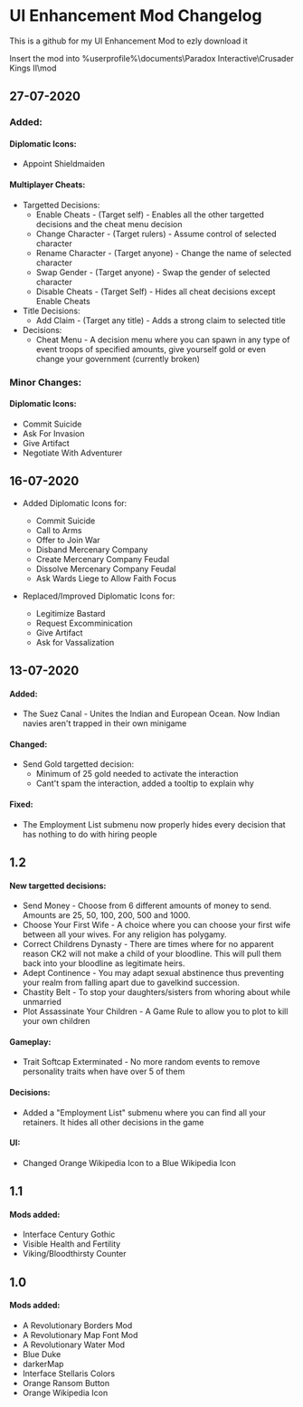 # UI Enhancement Mod Changelog

This is a github for my UI Enhancement Mod to ezly download it

Insert the mod into %userprofile%\documents\Paradox Interactive\Crusader Kings II\mod

## 27-07-2020
### Added:
#### Diplomatic Icons:
- Appoint Shieldmaiden
#### Multiplayer Cheats:
- Targetted Decisions:
	 - Enable Cheats - (Target self) - Enables all the other targetted decisions and the cheat menu decision
	- Change Character - (Target rulers) - Assume control of selected character
	- Rename Character - (Target anyone) - Change the name of selected character
	- Swap Gender - (Target anyone) - Swap the gender of selected character
	- Disable Cheats - (Target Self) - Hides all cheat decisions except Enable Cheats
- Title Decisions:
	- Add Claim - (Target any title) - Adds a strong claim to selected title
- Decisions:
	- Cheat Menu - A decision menu where you can spawn in any type of event troops of specified amounts, give yourself gold or even change your government (currently broken)
### Minor Changes:
#### Diplomatic Icons:
- Commit Suicide
- Ask For Invasion
- Give Artifact
- Negotiate With Adventurer
#### 
## 16-07-2020
- Added Diplomatic Icons for:
	- Commit Suicide
	- Call to Arms
	- Offer to Join War
	- Disband Mercenary Company
	- Create Mercenary Company Feudal
	- Dissolve Mercenary Company Feudal
	- Ask Wards Liege to Allow Faith Focus
	
- Replaced/Improved Diplomatic Icons for:
	- Legitimize Bastard
	- Request Excomminication
	- Give Artifact
	- Ask for Vassalization
	
## 13-07-2020
#### Added:
- The Suez Canal -  Unites the Indian and European Ocean. Now Indian navies aren't trapped in their own minigame
#### Changed:
- Send Gold targetted decision: 
	- Minimum of 25 gold needed to activate the interaction
	- Cant't spam the interaction, added a tooltip to explain why
#### Fixed:
- The Employment List submenu now properly hides every decision that has nothing to do with hiring people

## 1.2 ###
#### New targetted decisions:
 - Send Money - Choose from 6 different amounts of money to send. Amounts are 25, 50, 100, 200, 500 and 1000.
 - Choose Your First Wife - A choice where you can choose your first wife between all your wives. For any religion has polygamy.
 - Correct Childrens Dynasty - There are times where for no apparent reason CK2 will not make a child of your bloodline. This will pull them back into your bloodline as legitimate heirs.
 - Adept Continence - You may adapt sexual abstinence thus preventing your realm from falling apart due to gavelkind succession.
 - Chastity Belt - To stop your daughters/sisters from whoring about while unmarried
 - Plot Assassinate Your Children - A Game Rule to allow you to plot to kill your own children

#### Gameplay:
- Trait Softcap Exterminated - No more random events to remove personality traits when have over 5 of them	
#### Decisions:
- Added a "Employment List" submenu where you can find all your retainers. It hides all other decisions in the game
#### UI:
- Changed Orange Wikipedia Icon to a Blue Wikipedia Icon

## 1.1 ###
#### Mods added:
- Interface Century Gothic
- Visible Health and Fertility
- Viking/Bloodthirsty Counter

## 1.0 ###
#### Mods added:
- A Revolutionary Borders Mod
- A Revolutionary Map Font Mod
- A Revolutionary Water Mod
- Blue Duke
- darkerMap
- Interface Stellaris Colors
- Orange Ransom Button
- Orange Wikipedia Icon
